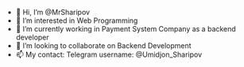 - 👋 Hi, I’m @MrSharipov
- 👀 I’m interested in Web Programming
- 🌱 I’m currently working in Payment System Company as a backend developer
- 💞️ I’m looking to collaborate on Backend Development
- 📫 My contact: Telegram username: @Umidjon_Sharipov

<!---
MrSharipov/MrSharipov is a ✨ special ✨ repository because its `README.md` (this file) appears on your GitHub profile.
You can click the Preview link to take a look at your changes.
--->
